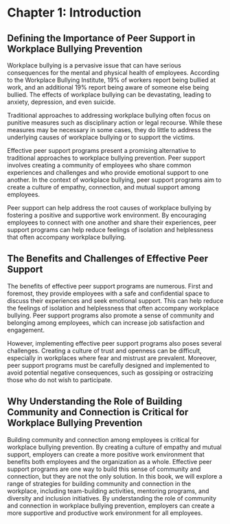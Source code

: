 Chapter 1: Introduction
=======================

Defining the Importance of Peer Support in Workplace Bullying Prevention
------------------------------------------------------------------------

Workplace bullying is a pervasive issue that can have serious consequences for the mental and physical health of employees. According to the Workplace Bullying Institute, 19% of workers report being bullied at work, and an additional 19% report being aware of someone else being bullied. The effects of workplace bullying can be devastating, leading to anxiety, depression, and even suicide.

Traditional approaches to addressing workplace bullying often focus on punitive measures such as disciplinary action or legal recourse. While these measures may be necessary in some cases, they do little to address the underlying causes of workplace bullying or to support the victims.

Effective peer support programs present a promising alternative to traditional approaches to workplace bullying prevention. Peer support involves creating a community of employees who share common experiences and challenges and who provide emotional support to one another. In the context of workplace bullying, peer support programs aim to create a culture of empathy, connection, and mutual support among employees.

Peer support can help address the root causes of workplace bullying by fostering a positive and supportive work environment. By encouraging employees to connect with one another and share their experiences, peer support programs can help reduce feelings of isolation and helplessness that often accompany workplace bullying.

The Benefits and Challenges of Effective Peer Support
-----------------------------------------------------

The benefits of effective peer support programs are numerous. First and foremost, they provide employees with a safe and confidential space to discuss their experiences and seek emotional support. This can help reduce the feelings of isolation and helplessness that often accompany workplace bullying. Peer support programs also promote a sense of community and belonging among employees, which can increase job satisfaction and engagement.

However, implementing effective peer support programs also poses several challenges. Creating a culture of trust and openness can be difficult, especially in workplaces where fear and mistrust are prevalent. Moreover, peer support programs must be carefully designed and implemented to avoid potential negative consequences, such as gossiping or ostracizing those who do not wish to participate.

Why Understanding the Role of Building Community and Connection is Critical for Workplace Bullying Prevention
-------------------------------------------------------------------------------------------------------------

Building community and connection among employees is critical for workplace bullying prevention. By creating a culture of empathy and mutual support, employers can create a more positive work environment that benefits both employees and the organization as a whole. Effective peer support programs are one way to build this sense of community and connection, but they are not the only solution. In this book, we will explore a range of strategies for building community and connection in the workplace, including team-building activities, mentoring programs, and diversity and inclusion initiatives. By understanding the role of community and connection in workplace bullying prevention, employers can create a more supportive and productive work environment for all employees.
